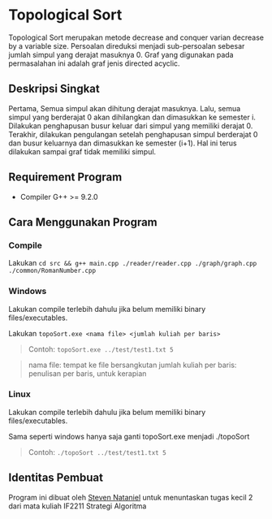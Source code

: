 # Topological Sort

Topological Sort merupakan metode decrease and conquer varian decrease by a variable size. Persoalan direduksi menjadi sub-persoalan sebesar jumlah simpul yang derajat masuknya 0. Graf yang digunakan pada permasalahan ini adalah graf jenis directed acyclic.

## Deskripsi Singkat

Pertama, Semua simpul akan dihitung derajat masuknya. Lalu, semua simpul yang berderajat 0 akan dihilangkan dan dimasukkan ke semester i. Dilakukan penghapusan busur keluar dari simpul yang memiliki derajat 0. Terakhir, dilakukan pengulangan setelah penghapusan simpul berderajat 0 dan busur keluarnya dan dimasukkan ke semester (i+1). Hal ini terus dilakukan sampai graf tidak memiliki simpul.

## Requirement Program

- Compiler G++ >= 9.2.0

## Cara Menggunakan Program

### Compile

Lakukan ```cd src && g++ main.cpp ./reader/reader.cpp ./graph/graph.cpp ./common/RomanNumber.cpp```

### Windows
Lakukan compile terlebih dahulu jika belum memiliki binary files/executables.

Lakukan ```topoSort.exe <nama file> <jumlah kuliah per baris>```

> Contoh: ```topoSort.exe ../test/test1.txt 5```

> nama file: tempat ke file bersangkutan
> jumlah kuliah per baris: penulisan per baris, untuk kerapian

### Linux
Lakukan compile terlebih dahulu jika belum memiliki binary files/executables.

Sama seperti windows hanya saja ganti topoSort.exe menjadi ./topoSort

> Contoh: ```./topoSort ../test/test1.txt 5```

## Identitas Pembuat
Program ini dibuat oleh [Steven Nataniel](https://github.com/ravielze) untuk menuntaskan tugas kecil 2 dari mata kuliah IF2211 Strategi Algoritma